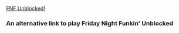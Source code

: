 [FNF Unblocked!](https://exploit-master122.github.io/FridayNightFunkin/)
### An alternative link to play Friday Night Funkin' Unblocked
